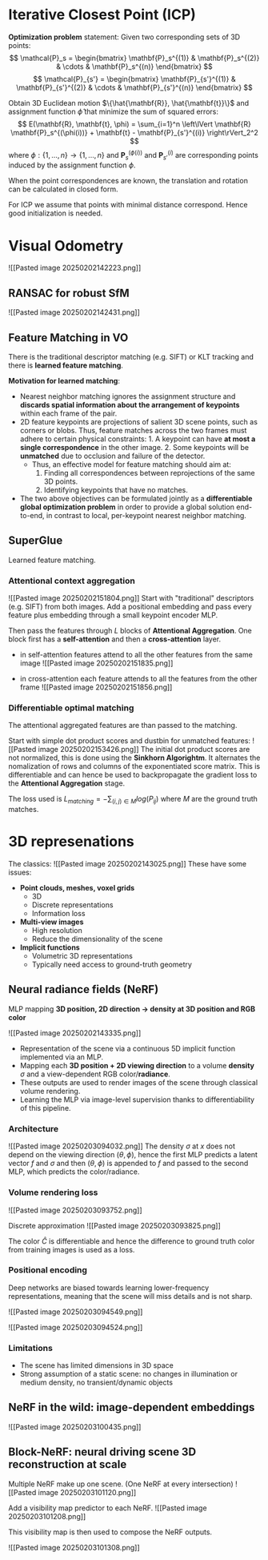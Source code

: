 
# Iterative Closest Point (ICP)
**Optimization problem** statement: Given two corresponding sets of 3D points:
$$
\mathcal{P}_s = \begin{bmatrix} \mathbf{P}_s^{(1)} & \mathbf{P}_s^{(2)} & \cdots & \mathbf{P}_s^{(n)} \end{bmatrix}
$$
$$
\mathcal{P}_{s'} = \begin{bmatrix} \mathbf{P}_{s'}^{(1)} & \mathbf{P}_{s'}^{(2)} & \cdots & \mathbf{P}_{s'}^{(n)} \end{bmatrix}
$$

Obtain 3D Euclidean motion $\{\hat{\mathbf{R}}, \hat{\mathbf{t}}\}$ and assignment function $\hat{\phi}$ that minimize the sum of squared errors:
$$
E(\mathbf{R}, \mathbf{t}, \phi) = \sum_{i=1}^n \left\lVert \mathbf{R} \mathbf{P}_s^{(\phi(i))} + \mathbf{t} - \mathbf{P}_{s'}^{(i)} \right\rVert_2^2
$$
where $\phi: \{1, \dots, n\} \to \{1, \dots, n\}$ and $\mathbf{P}_s^{(\phi(i))}$ and $\mathbf{P}_{s'}^{(i)}$ are corresponding points induced by the assignment function $\phi$.

When the point correspondences are known, the translation and rotation can be calculated in closed form.

For ICP we assume that points with minimal distance correspond. Hence good initialization is needed. 

# Visual Odometry

![[Pasted image 20250202142223.png]]
## RANSAC for robust SfM
![[Pasted image 20250202142431.png]]

## Feature Matching in VO
There is the traditional descriptor matching (e.g. SIFT) or KLT tracking 
and there is **learned feature matching**.

**Motivation for learned matching**: 
- Nearest neighbor matching ignores the assignment structure and **discards spatial information about the arrangement of keypoints** within each frame of the pair.
- 2D feature keypoints are projections of salient 3D scene points, such as corners or blobs. Thus, feature matches across the two frames must adhere to certain physical constraints:
	  1. A keypoint can have **at most a single correspondence** in the other image.
	  2. Some keypoints will be **unmatched** due to occlusion and failure of the detector.
	- Thus, an effective model for feature matching should aim at:
	  1. Finding all correspondences between reprojections of the same 3D points.
	  2. Identifying keypoints that have no matches.
- The two above objectives can be formulated jointly as a **differentiable global optimization problem** in order to provide a global solution end-to-end, in contrast to local, per-keypoint nearest neighbor matching.

## SuperGlue
Learned feature matching. 

### Attentional context aggregation
![[Pasted image 20250202151804.png]]
Start with "traditional" descriptors (e.g. SIFT) from both images. 
Add a positional embedding and pass every feature plus embedding through a small keypoint encoder MLP. 

Then pass the features through $L$ blocks of **Attentional Aggregation**. 
One block first has a **self-attention** and then a **cross-attention** layer. 

* in self-attention features attend to all the other features from the same image
![[Pasted image 20250202151835.png]]

* in cross-attention each feature attends to all the features from the other frame
![[Pasted image 20250202151856.png]]

### Differentiable optimal matching
The attentional aggregated features are than passed to the matching. 

Start with simple dot product scores and dustbin for unmatched features: ![[Pasted image 20250202153426.png]]
The initial dot product scores are not normalized, this is done using the **Sinkhorn Algorightm**. It alternates the nomalization of rows and columns of the exponentiated score matrix.
This is differentiable and can hence be used to backpropagate the gradient loss to the **Attentional Aggregation** stage.

The loss used is $L_{matching} = -\sum_{(i, j) \in M}log(P_{ij}$) where $M$ are the ground truth matches. 


# 3D represenations

The classics: ![[Pasted image 20250202143025.png]]
These have some issues: 
- **Point clouds, meshes, voxel grids**  
  - 3D  
  - Discrete representations  
  - Information loss  
- **Multi-view images**  
  - High resolution  
  - Reduce the dimensionality of the scene  
- **Implicit functions**  
  - Volumetric 3D representations  
  - Typically need access to ground-truth geometry  

## Neural radiance fields (NeRF) 

MLP mapping **3D position, 2D direction $\rightarrow$ density at 3D position and RGB color**


![[Pasted image 20250202143335.png]]

- Representation of the scene via a continuous 5D implicit function implemented via an MLP.
- Mapping each **3D position + 2D viewing direction** to a volume **density** $\sigma$ and a view-dependent RGB color/**radiance**.
- These outputs are used to render images of the scene through classical volume rendering.
- Learning the MLP via image-level supervision thanks to differentiability of this pipeline.

### Architecture 
![[Pasted image 20250203094032.png]]
The density $\sigma$ at $x$ does not depend on the viewing direction $(\theta, \phi)$, hence the first MLP predicts a latent vector $f$ and $\sigma$ and then $(\theta, \phi)$ is appended to $f$ and passed to the second MLP, which predicts the color/radiance. 

### Volume rendering loss
![[Pasted image 20250203093752.png]]

Discrete approximation 
![[Pasted image 20250203093825.png]]

The color $\hat{C}$ is differentiable and hence the difference to ground truth color from training images is used as a loss. 

### Positional encoding 
Deep networks are biased towards learning lower-frequency representations, meaning that the  scene will miss details and is not sharp. 

![[Pasted image 20250203094549.png]]

![[Pasted image 20250203094524.png]]

### Limitations 
* The scene has limited dimensions in 3D space
* Strong assumption of a static scene: no changes in illumination or medium density, no transient/dynamic objects


## NeRF in the wild: image-dependent embeddings
![[Pasted image 20250203100435.png]]


## Block-NeRF: neural driving scene 3D reconstruction at scale

Multiple NeRF make up one scene. (One NeRF at every intersection)
![[Pasted image 20250203101120.png]]

Add a visibility map predictor to each NeRF. 
![[Pasted image 20250203101208.png]]

This visibility map is then used to compose the NeRF outputs. 

![[Pasted image 20250203101308.png]]